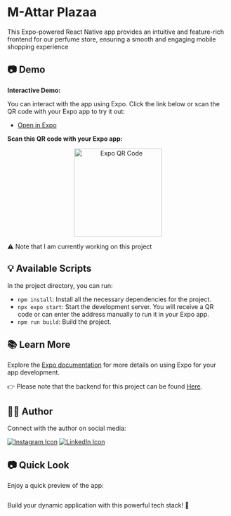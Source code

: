 # M-Attar Plazaa 
This Expo-powered React Native app provides an intuitive and feature-rich frontend for our perfume store, ensuring a smooth and engaging mobile shopping experience

## 📷 Demo

**Interactive Demo:**

You can interact with the app using Expo. Click the link below or scan the QR code with your Expo app to try it out:

- [Open in Expo](https://res.cloudinary.com/attar-shop/image/upload/v1693545949/Screenshot_332_fsur0x.png)

**Scan this QR code with your Expo app:**

<div align="center">
  <img src="https://res.cloudinary.com/attar-shop/image/upload/v1693822888/MyFolder/qr_pb5zi8.png" alt="Expo QR Code" width="200" height="200">
</div>

⚠️ Note that I am  currently working on this project 



## 💡 Available Scripts

In the project directory, you can run:

- `npm install`: Install all the necessary dependencies for the project.
- `npx expo start`: Start the development server. You will receive a QR code or can enter the address manually to run it in your Expo app.
- `npm run build`: Build the project.

## 📚 Learn More

Explore the [Expo documentation](https://docs.expo.dev/) for more details on using Expo for your app development.

👉 Please note that the backend for this project can be found [Here](https://github.com/Myself-Pankaj/PerfumeStore-Backend).

## 👨‍💻 Author

Connect with the author on social media:

[![Instagram Icon](https://img.icons8.com/color/96/000000/instagram-new.png)](https://www.instagram.com/ifeelpankaj)
 [![LinkedIn Icon](https://img.icons8.com/color/96/000000/linkedin.png)](https://www.linkedin.com/in/ifeelpankaj)

 ## 📷 Quick Look

Enjoy a quick preview of the app:

<div style="display: flex; justify-content: space-between; gap: "20px';">
<!--   <img src="https://res.cloudinary.com/attar-shop/image/upload/v1693743325/dyu0frxqyx8zvywtfyyy.jpg" alt="Screenshot 1" width="200" height="auto" style="border: 1px solid #000; padding: 10px;">
  <img src="https://res.cloudinary.com/attar-shop/image/upload/v1693743326/tctjumrjy09azjhriswa.jpg" alt="Screenshot 2" width="200" height="auto" style="border: 1px solid #000; padding: 10px;">
  <img src="https://res.cloudinary.com/attar-shop/image/upload/v1693743326/djooqzfyuiz2ecusz9l1.jpg" alt="Screenshot 3" width="200" height="auto" style="border: 1px solid #000; padding: 10px;">
  <img src="https://res.cloudinary.com/attar-shop/image/upload/v1693743326/bi5ztrp9z121ihplxvib.jpg" alt="Screenshot 4" width="200" height="auto" style="border: 1px solid #000; padding: 10px;"> -->
<div/>



Build your dynamic application with this powerful tech stack! 🚀
